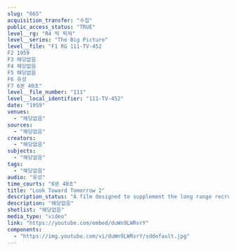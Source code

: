 ```yaml
---
slug: "665"
acquisition_transfer: "수집"
public_access_status: "TRUE"
level__rg: "R4 빅 픽쳐"
level__series: "The Big Picture"
level__file: "F1 RG 111-TV-452
F2 1959
F3 해당없음
F4 해당없음
F5 해당없음
F6 유성
F7 6분 40초"
level__file_number: "111"
level__local_identifier: "111-TV-452"
date: "1959"
venues: 
  - "해당없음"
sources: 
  - "해당없음"
creators: 
  - "해당없음"
subjects: 
  - "해당없음"
tags: 
  - "해당없음"
audio: "유성"
time_courts: "6분 40초"
title: "Look Toward Tomorrow 2"
description_status: "A film designed to supplement the long range recruitment program set up by the Army for civilian scientists and engineers."
description: "해당없음"
shotlist: "해당없음"
media_type: "video"
link: "https://youtube.com/embed/duWn9LWRvrY"
components: 
  - "https://img.youtube.com/vi/duWn9LWRvrY/sddefault.jpg"
---
```

